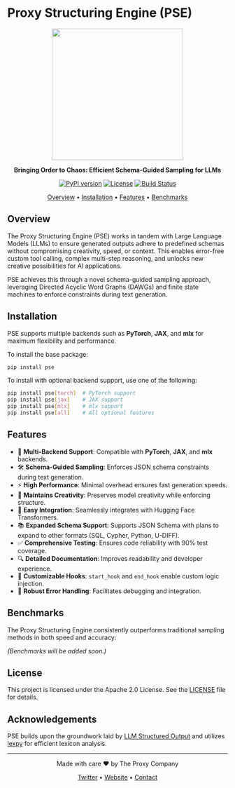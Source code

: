 # Proxy Structuring Engine (PSE)

<p align="center">
  <img src="logo.png" alt="" height="300"/>
</p>

<p align="center">
  <strong>Bringing Order to Chaos: Efficient Schema-Guided Sampling for LLMs</strong>
</p>

<p align="center">
  <!-- Badges -->
  <a href="https://pypi.org/project/pse/"><img src="https://img.shields.io/pypi/v/pse.svg" alt="PyPI version"></a>
  <a href="https://github.com/TheProxyCompany/proxy-structuring-engine/blob/main/LICENSE"><img src="https://img.shields.io/badge/license-Apache%202.0-blue.svg" alt="License"></a>
  <a href="https://github.com/TheProxyCompany/proxy-structuring-engine/actions/workflows/python-app.yml"><img src="https://github.com/TheProxyCompany/proxy-structuring-engine/actions/workflows/python-app.yml/badge.svg" alt="Build Status"></a>
</p>

<p align="center">
  <a href="#overview">Overview</a> •
  <a href="#installation">Installation</a> •
  <a href="#features">Features</a> •
  <a href="#benchmarks">Benchmarks</a>
</p>

## Overview

The Proxy Structuring Engine (PSE) works in tandem with Large Language Models (LLMs) to ensure generated outputs adhere to predefined schemas without compromising creativity, speed, or context. This enables error-free custom tool calling, complex multi-step reasoning, and unlocks new creative possibilities for AI applications.

PSE achieves this through a novel schema-guided sampling approach, leveraging Directed Acyclic Word Graphs (DAWGs) and finite state machines to enforce constraints during text generation.

## Installation

PSE supports multiple backends such as **PyTorch**, **JAX**, and **mlx** for maximum flexibility and performance.

To install the base package:

```bash
pip install pse
```

To install with optional backend support, use one of the following:

```bash
pip install pse[torch]  # PyTorch support
pip install pse[jax]    # JAX support
pip install pse[mlx]    # mlx support
pip install pse[all]    # All optional features
```

## Features

- 🚀 **Multi-Backend Support**: Compatible with **PyTorch**, **JAX**, and **mlx** backends.
- 🛠 **Schema-Guided Sampling**: Enforces JSON schema constraints during text generation.
- ⚡ **High Performance**: Minimal overhead ensures fast generation speeds.
- 🎨 **Maintains Creativity**: Preserves model creativity while enforcing structure.
- 🤖 **Easy Integration**: Seamlessly integrates with Hugging Face Transformers.
- 📚 **Expanded Schema Support**: Supports JSON Schema with plans to expand to other formats (SQL, Cypher, Python, U-DIFF).
- ✅ **Comprehensive Testing**: Ensures code reliability with 90% test coverage.
- 🔍 **Detailed Documentation**: Improves readability and developer experience.
- 🧩 **Customizable Hooks**: `start_hook` and `end_hook` enable custom logic injection.
- 🔄 **Robust Error Handling**: Facilitates debugging and integration.

## Benchmarks

The Proxy Structuring Engine consistently outperforms traditional sampling methods in both speed and accuracy:

*(Benchmarks will be added soon.)*

## License

This project is licensed under the Apache 2.0 License. See the [LICENSE](LICENSE) file for details.

## Acknowledgements

PSE builds upon the groundwork laid by [LLM Structured Output](https://github.com/otriscon/llm-structured-output) and utilizes [lexpy](https://github.com/aosingh/lexpy) for efficient lexicon analysis.

---

<p align="center">
  Made with care ❤️ by The Proxy Company
</p>

<p align="center">
  <a href="https://x.com/whatisproxy">Twitter</a> •
  <a href="https://www.what-is-proxy.com">Website</a> •
  <a href="mailto:contact@what-is-proxy.com">Contact</a>
</p>
